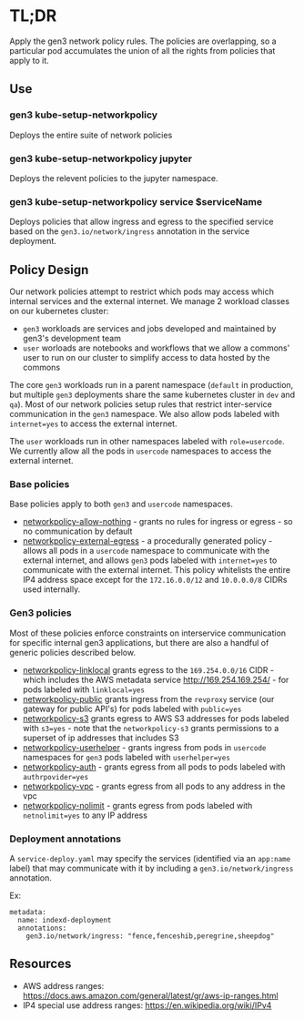 # TL;DR

Apply the gen3 network policy rules.
The policies are overlapping, so a particular pod
accumulates the union of all the rights from policies that apply to it.

## Use

### gen3 kube-setup-networkpolicy

Deploys the entire suite of network policies

### gen3 kube-setup-networkpolicy jupyter

Deploys the relevent policies to the jupyter namespace.

### gen3 kube-setup-networkpolicy service $serviceName

Deploys policies that allow ingress and egress to the
specified service based on the `gen3.io/network/ingress` 
annotation in the service deployment.

## Policy Design

Our network policies attempt to restrict which pods may access which internal services
and the external internet.  We manage 2 workload classes on our kubernetes cluster:
* `gen3` workloads are services and jobs developed and maintained by gen3's development team
* `user` worloads are notebooks and workflows that we allow a commons' user to run on our cluster to simplify access to data hosted by the commons

The core `gen3` workloads run in a parent namespace
(`default` in production, but multiple `gen3` deployments share the same kubernetes cluster in `dev` and `qa`).
Most of our network policies setup rules that restrict inter-service communication
in the `gen3` namespace.  We also allow pods labeled with `internet=yes` to access the external internet.

The `user` workloads run in other namespaces labeled with `role=usercode`.
We currently allow all the pods in `usercode` namespaces to access the external internet.


### Base policies

Base policies apply to both `gen3` and `usercode` namespaces.

* [networkpolicy-allow-nothing](../kube/services/netpolicy/base/allow_nothing_netpolicy.yaml) - grants no rules for ingress or egress - so no communication by default
* [networkpolicy-external-egress](./netpolicy.md) - a procedurally generated policy - allows all pods in a `usercode` namespace to communicate with the external internet, and allows `gen3` pods labeled with `internet=yes` to communicate with the external internet.  This policy whitelists the entire IP4 address space except for the `172.16.0.0/12` and `10.0.0.0/8` CIDRs used internally.


### Gen3 policies

Most of these policies enforce constraints on interservice communication for specific internal gen3 applications, but there are also a handful of generic policies described below.

* [networkpolicy-linklocal](../kube/services/netpolicy/gen3/linklocal_netpolicy.yaml) grants egress to the `169.254.0.0/16` CIDR - which includes the AWS metadata service http://169.254.169.254/ - for pods labeled with `linklocal=yes`
* [networkpolicy-public](../kube/services/netpolicy/gen3/public_netpolicy.yaml) grants ingress from the `revproxy` service (our gateway for public API's) for pods labeled with `public=yes`
* [networkpolicy-s3](./netpolicy.md) grants egress to AWS S3 addresses for pods labeled with `s3=yes` - note that the `networkpolicy-s3` grants permissions to a superset of ip addresses that includes S3
* [networkpolicy-userhelper](../kube/services/netpolicy/auth/userhelp_netpolicy.yaml) - grants ingress from pods in `usercode` namespaces for `gen3` pods labeled with `userhelper=yes`
* [networkpolicy-auth](../kube/services/netpolicy/gen3/auth_netpolicy.yaml) - grants egress from all pods to pods labeled with `authrpovider=yes`
* [networkpolicy-vpc](../kube/services/netpolicy/gen3/vpc_netpolicy.yaml) - grants egress from all pods to any address in the vpc
* [networkpolicy-nolimit](../kube/services/netpolicy/gen3/nolimit_netpolicy.yaml) - grants egress from pods labeled with `netnolimit=yes` to any IP address

### Deployment annotations

A `service-deploy.yaml` may specify the services (identified via an `app:name` label) that may communicate with it by including a `gen3.io/network/ingress` annotation.

Ex:
```
metadata:
  name: indexd-deployment
  annotations:
    gen3.io/network/ingress: "fence,fenceshib,peregrine,sheepdog"  
```

## Resources

* AWS address ranges: https://docs.aws.amazon.com/general/latest/gr/aws-ip-ranges.html
* IP4 special use address ranges: https://en.wikipedia.org/wiki/IPv4
